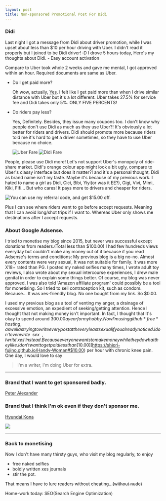 ```yaml
---
layout: post
title: Non-sponsored Promotional Post For Didi
---
```


<h3>Didi</h3>
Last night I got a message from Didi about driver promotion, while I was upset about less than $10 per hour driving with Uber. I didn't read it properly but I joined to be Didi driver! :D I drove 5 hours today, Here's my thoughts about Didi.
- Easy account activation

  Compare to Uber took whole 2 weeks and gave me mental, I got approved within an hour. Required documents are same as Uber.

- Do I get paid more?

  Oh wow, actually, [Yes](https://australia.didiglobal.com/driver/didi-advance/). I felt like I get paid more than when I drive similar distance with Uber but it's a lot different. Uber takes 27.5% for service fee and Didi takes only 5%. ONLY FIVE PERCENTS!

- Do riders pay less?

  Yes, Definitely. Besides, they issue many coupons too. I don't know why people don't use Didi as much as they use Uber?! It's obviously a lot better for riders and drivers. Didi should promote more because riders told me it's hard to get a driver sometimes, so they have to use Uber because no choice.

  ![Uber Fare](/images/uberfare.jpg)
  ![Didi Fare](/images/didifare.PNG)

People, please use Didi more! Let's not support Uber's monopoly of ride-share market. Didi's orange colour app might look a bit ugly, compare to Uber's classy interface but does it matter?! and it's a personal thought, Didi as brand name isn't my taste. Maybe it's because of my previous work. I hated to name a girl as Didi, Cici, Bibi, Yiyi(or was it EE?), Gigi, Vivi, Mimi, Kiki, Fifi... But who cares! It pays more to drivers and cheaper for riders.

  ![You can use my referral code, and get $15.00 off.](/images/didipromo.jpg)

  Plus I can see where riders want to go before accept requests. Meaning that I can avoid long/shot trips if I want to. Whereas Uber only shows me destinations after I accept requests.


<h3>About Google Adsense.</h3>
 I tried to monetise my blog since 2015, but never was successful except donations from readers.(Total less than $100.00) I had few hundreds views everyday but couldn't make any money out of it because if you read Adsense's terms and conditions: My previous blog is a big no-no. Almost every contents were very sexual, It was not suitable for family. It was more X18+ rated than PG. I posted my naked selfies many times, I wrote adult toy reviews, I also wrote about my sexual intercourse experiences, I drew male genital in order to explain some things better. Of course, my blog was never approved. I was also told 'Amazon affiliate program' could possibly be a tool for monetising. So I tried to sell contraception kit, such as condom. Because... It was xes-friendly blog. No one bought from my link. So $0.00.

 I used my previous blog as a tool of venting my anger, a drainage of excessive emotion, an expedient of seeking/getting attention. Hence I thought that not making money isn't important. In fact, I thought that It's okay to spend around $300.00 a year for my hobby. Now I'm using github *free* hosting, as well as trying to write every post at the very least sexual if you already noticed. I don't even write ~~sex~~, I write 'xes' instead. Because everyone wants to make money while they do what they like. I don't want to get paid less than [$10.00](https://shiori-fujino.github.io/Handy-Woman#$10.00) per hour with chronic knee pain. One day, I would love to say
 > I'm a writer, I'm doing Uber for extra.
 ---


 <h3>Brand that I want to get sponsored badly.</h3>

 [Peter Alexander](https://www.peteralexander.com.au/shop/en/peteralexander)
 <h3>Brand that I think I'm ok even if they don't sponsor me.</h3>

 [Hyundai Kona](https://www.hyundai.com/au/en/cars/suvs/kona?gclid=Cj0KCQjw8fr7BRDSARIsAK0Qqr74GcpJXZN7YRevl-twzCsz8lja_lDJX4tlPnR27JXmcdV9yy_R97caAnxPEALw_wcB&gclsrc=aw.ds)

![](https://65.media.tumblr.com/9b9ea86d59e3c7c11f280eccfec63426/tumblr_ntg1xrT9vU1udwanoo1_1280.jpg)

 ---

 <h3>Back to monetising</h3>
 Now I don't have many thirsty guys, who visit my blog regularly, to enjoy

 - free naked selfies
 - boldly written xes journals
 - stir the pot.


 That means I have to lure readers without cheating...~~(without nude)~~

 Home-work today: SEO(Search Engine Optimization)
